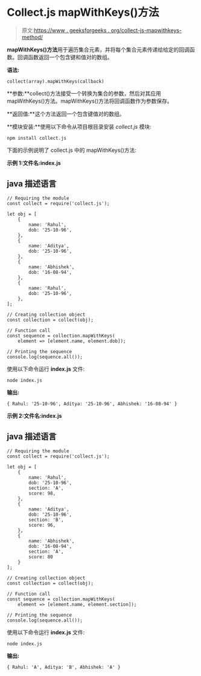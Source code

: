 # Collect.js mapWithKeys()方法

> 原文:[https://www . geeksforgeeks . org/collect-js-mapwithkeys-method/](https://www.geeksforgeeks.org/collect-js-mapwithkeys-method/)

**mapWithKeys()方法**用于遍历集合元素，并将每个集合元素传递给给定的回调函数。回调函数返回一个包含键和值对的数组。

**语法:**

```
collect(array).mapWithKeys(callback)
```

**参数:**collect()方法接受一个转换为集合的参数，然后对其应用 mapWithKeys()方法。mapWithKeys()方法将回调函数作为参数保存。

**返回值:**这个方法返回一个包含键值对的数组。

**模块安装:**使用以下命令从项目根目录安装 *collect.js* 模块:

```
npm install collect.js
```

下面的示例说明了 collect.js 中的 mapWithKeys()方法:

**示例 1:文件名:index.js**

## java 描述语言

```
// Requiring the module
const collect = require('collect.js');

let obj = [
    {
        name: 'Rahul',
        dob: '25-10-96',
    },
    {
        name: 'Aditya',
        dob: '25-10-96',
    },
    {
        name: 'Abhishek',
        dob: '16-08-94',
    },
    {
        name: 'Rahul',
        dob: '25-10-96',
    },
];

// Creating collection object
const collection = collect(obj);

// Function call
const sequence = collection.mapWithKeys(
    element => [element.name, element.dob]);

// Printing the sequence
console.log(sequence.all());
```

使用以下命令运行 **index.js** 文件:

```
node index.js
```

**输出:**

```
{ Rahul: '25-10-96', Aditya: '25-10-96', Abhishek: '16-08-94' }
```

**示例 2:文件名:index.js**

## java 描述语言

```
// Requiring the module
const collect = require('collect.js');

let obj = [
    {
        name: 'Rahul',
        dob: '25-10-96',
        section: 'A',
        score: 98,
    },
    {
        name: 'Aditya',
        dob: '25-10-96',
        section: 'B',
        score: 96,
    },
    {
        name: 'Abhishek',
        dob: '16-08-94',
        section: 'A',
        score: 80
    }
];

// Creating collection object
const collection = collect(obj);

// Function call
const sequence = collection.mapWithKeys(
    element => [element.name, element.section]);

// Printing the sequence
console.log(sequence.all());
```

使用以下命令运行 **index.js** 文件:

```
node index.js
```

**输出:**

```
{ Rahul: 'A', Aditya: 'B', Abhishek: 'A' }
```